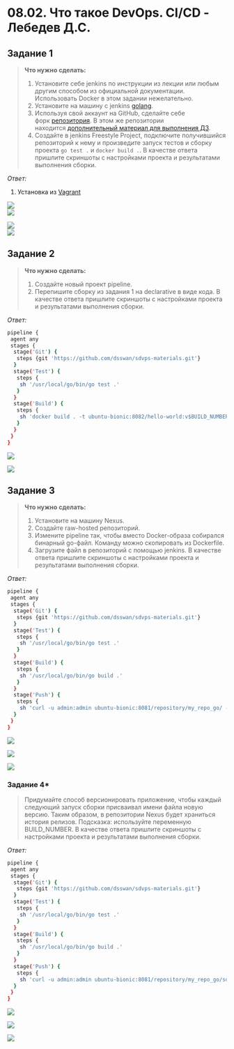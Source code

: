 # 08.02. Что такое DevOps. CI/CD - Лебедев Д.С.

## Задание 1
> **Что нужно сделать:**
> 1.  Установите себе jenkins по инструкции из лекции или любым другим способом из официальной документации. Использовать Docker в этом задании нежелательно.
> 2.  Установите на машину с jenkins [golang](https://golang.org/doc/install).
> 3.  Используя свой аккаунт на GitHub, сделайте себе форк [репозитория](https://github.com/netology-code/sdvps-materials.git). В этом же репозитории находится [дополнительный материал для выполнения ДЗ](https://github.com/netology-code/sdvps-materials/blob/main/CICD/8.2-hw.md).
> 4.  Создайте в jenkins Freestyle Project, подключите получившийся репозиторий к нему и произведите запуск тестов и сборку проекта `go test .` и `docker build .`.
> В качестве ответа пришлите скриншоты с настройками проекта и результатами выполнения сборки.

*Ответ:*  

1. Установка из [Vagrant](_attachments/vagrantfile82.txt)

![](_attachments/08.02-1-1.png)  
![](_attachments/08.02-1-2.png)  

![](_attachments/08.02-1-3.png)  
![](_attachments/08.02-1-4.png)  

## Задание 2
> **Что нужно сделать:**
> 1.  Создайте новый проект pipeline.
> 2.  Перепишите сборку из задания 1 на declarative в виде кода.
> В качестве ответа пришлите скриншоты с настройками проекта и результатами выполнения сборки.

*Ответ:*  

```sh
pipeline {
 agent any
 stages {
  stage('Git') {
   steps {git 'https://github.com/dsswan/sdvps-materials.git'}
  }
  stage('Test') {
   steps {
    sh '/usr/local/go/bin/go test .'
   }
  }
  stage('Build') {
   steps {
    sh 'docker build . -t ubuntu-bionic:8082/hello-world:v$BUILD_NUMBER'
   }
  }
 }
}
```

![](_attachments/08.02-2-1.png)  

![](_attachments/08.02-2-2.png)

## Задание 3
> **Что нужно сделать:**
> 1.  Установите на машину Nexus.
> 2.  Создайте raw-hosted репозиторий.
> 3.  Измените pipeline так, чтобы вместо Docker-образа собирался бинарный go-файл. Команду можно скопировать из Dockerfile.
> 4.  Загрузите файл в репозиторий с помощью jenkins.
> В качестве ответа пришлите скриншоты с настройками проекта и результатами выполнения сборки.

*Ответ:*  

```sh
pipeline {
 agent any
 stages {
  stage('Git') {
   steps {git 'https://github.com/dsswan/sdvps-materials.git'}
  }
  stage('Test') {
   steps {
    sh '/usr/local/go/bin/go test .'
   }
  }
  stage('Build') {
   steps {
    sh '/usr/local/go/bin/go build .'
   }
  }
  stage('Push') {
   steps {
    sh 'curl -u admin:admin ubuntu-bionic:8081/repository/my_repo_go/ --upload-file sdvps-materials -v'  }
  }
 }
}
```

![](_attachments/08.02-3-1.png)  

![](_attachments/08.02-3-2.png)  

![](_attachments/08.02-3-3.png)  


### Задание 4*
> Придумайте способ версионировать приложение, чтобы каждый следующий запуск сборки присваивал имени файла новую версию. Таким образом, в репозитории Nexus будет храниться история релизов.
> Подсказка: используйте переменную BUILD_NUMBER.
> В качестве ответа пришлите скриншоты с настройками проекта и результатами выполнения сборки.

*Ответ:*  
```sh
pipeline {
 agent any
 stages {
  stage('Git') {
   steps {git 'https://github.com/dsswan/sdvps-materials.git'}
  }
  stage('Test') {
   steps {
    sh '/usr/local/go/bin/go test .'
   }
  }
  stage('Build') {
   steps {
    sh '/usr/local/go/bin/go build .'
   }
  }
  stage('Push') {
   steps {
    sh 'curl -u admin:admin ubuntu-bionic:8081/repository/my_repo_go/sdvps-materials:v$BUILD_NUMBER --upload-file sdvps-materials -v'  }
  }
 }
}
```

![](_attachments/08.02-4-1.png)  

![](_attachments/08.02-4-2.png)  

![](_attachments/08.02-4-3.png)